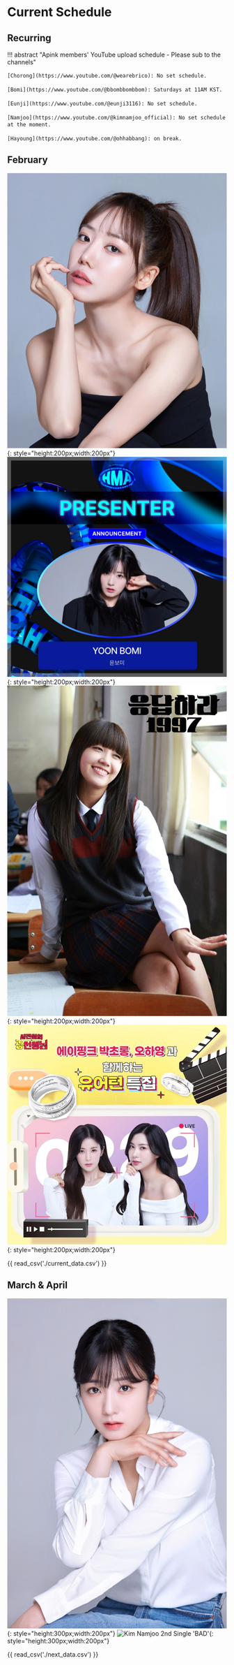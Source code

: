 # Current Schedule

## Recurring

!!! abstract "Apink members' YouTube upload schedule - Please sub to the channels"

    [Chorong](https://www.youtube.com/@wearebrico): No set schedule.

    [Bomi](https://www.youtube.com/@bbombbombbom): Saturdays at 11AM KST.

    [Eunji](https://www.youtube.com/@eunji3116): No set schedule.

    [Namjoo](https://www.youtube.com/@kimnamjoo_official): No set schedule at the moment.

    [Hayoung](https://www.youtube.com/@ohhabbang): on break.

## February

![Namjoo 💜 Valentine's Day Special Live Clip](../assets/images/event_images/Namjoo_profile.jpeg){: style="height:200px;width:200px"}
![Bomi Presenting at the Hanteo Music Awards](<../assets/images/event_images/Bomi - HMA.jpeg>){: style="height:200px;width:200px"}
![Reply 1997 - Special Program for 20th K-Wave Anniversay Celebration](../assets/images/event_images/Reply1997_Eunji.jpg){: style="height:200px;width:200px"}
![Chorong & Hayoung on Good Neighbors TV](../assets/images/event_images/Chorong_Hayoung.jpeg){: style="height:200px;width:200px"}

{{ read_csv('./current_data.csv') }}

## March & April

<!-- TODO Add image for the Namjoo and Hayoung TV show Schedule -->
![Bomi plays Secretary Na in Queen of Tears](../assets/images/event_images/Bomi_profile.jpg){: style="height:300px;width:200px"}
![Kim Namjoo 2nd Single 'BAD'](../assets/images/event_images/Namjoo_BAD.jpeg){: style="height:300px;width:200px"}

{{ read_csv('./next_data.csv') }}
